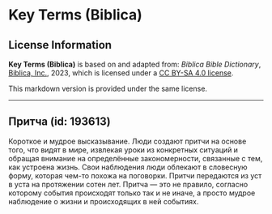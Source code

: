 # Key Terms (Biblica)

## License Information

**Key Terms (Biblica)** is based on and adapted from: _Biblica Bible Dictionary_, [Biblica, Inc.](https://www.biblica.com/), 2023, which is licensed under a [CC BY-SA 4.0 license](https://creativecommons.org/licenses/by-sa/4.0/legalcode.en).

This markdown version is provided under the same license.



--------------------------------

## Притча (id: 193613)

Короткое и мудрое высказывание. Люди создают притчи на основе того, что видят в мире, извлекая уроки из конкретных ситуаций и обращая внимание на определённые закономерности, связанные с тем, как устроена жизнь. Свои наблюдения люди облекают в словесную форму, которая чем\-то похожа на поговорки. Притчи передаются из уст в уста на протяжении сотен лет. Притча — это не правило, согласно которому события происходят только так и не иначе, а просто мудрое наблюдение о жизни и происходящих в ней событиях.


